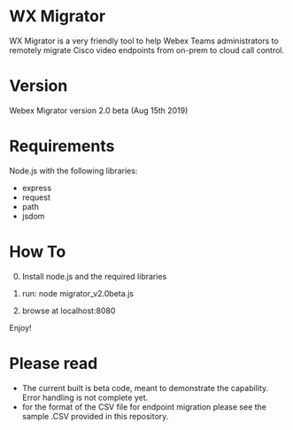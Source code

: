 # WX Migrator
WX Migrator is a very friendly tool to help Webex Teams administrators to remotely migrate Cisco video endpoints from on-prem to cloud call control.

# Version
Webex Migrator version 2.0 beta (Aug 15th 2019)

# Requirements
Node.js with the following libraries: 
- express
- request
- path
- jsdom

# How To

0) Install node.js and the required libraries

1) run: node migrator_v2.0beta.js

2) browse at localhost:8080

Enjoy!

# Please read

- The current built is beta code, meant to demonstrate the capability. Error handling is not complete yet.
- for the format of the CSV file for endpoint migration please see the sample .CSV provided in this repository.




